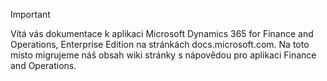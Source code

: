 > [!IMPORTANT]
> Vítá vás dokumentace k aplikaci Microsoft Dynamics 365 for Finance and Operations, Enterprise Edition na stránkách docs.microsoft.com. Na toto místo migrujeme náš obsah wiki stránky s nápovědou pro aplikaci Finance and Operations. 


